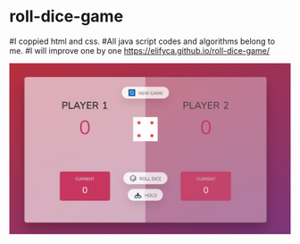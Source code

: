 # roll-dice-game
#I coppied html and css.
#All java script codes and algorithms belong to me.
#I will improve one by one
https://elifyca.github.io/roll-dice-game/


<img src = "roll.PNG"> 



